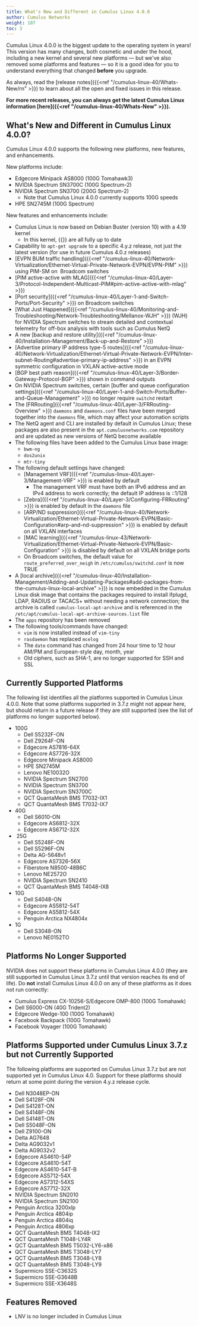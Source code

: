 ```yaml
---
title: What's New and Different in Cumulus Linux 4.0.0
author: Cumulus Networks
weight: 107
toc: 3
---
```

<!-- vale off -->
Cumulus Linux 4.0.0 is the biggest update to the operating system in years! This version has many changes, both cosmetic and under the hood, including a new kernel and several new platforms &mdash; but we've also removed some platforms and features &mdash; so it is a good idea for you to understand everything that changed **before** you upgrade.
<!-- vale on -->
As always, read the [release notes]({{<ref "/cumulus-linux-40/Whats-New/rn" >}}) to learn about all the open and fixed issues in this release.

**For more recent releases, you can always get the latest Cumulus Linux information [here]({{<ref "/cumulus-linux-40/Whats-New" >}}).**
<!-- vale off -->
## What's New and Different in Cumulus Linux 4.0.0?
<!-- vale on -->
Cumulus Linux 4.0.0 supports the following new platforms, new features, and enhancements.

New platforms include:

- Edgecore Minipack AS8000 (100G Tomahawk3)
- NVIDIA Spectrum SN3700C (100G Spectrum-2)
- NVIDIA Spectrum SN3700 (200G Spectrum-2)
  - Note that Cumulus Linux 4.0.0 currently supports 100G speeds
- HPE SN2745M (100G Spectrum)

New features and enhancements include:
<!-- vale off -->
- Cumulus Linux is now based on Debian Buster (version 10) with a 4.19 kernel
  - In this kernel, {{<link url="Spectre-and-Meltdown-Vulnerability-Fixes" text="Meltdown/Spectre fixes">}} are all fully up to date
- Capability to `apt-get upgrade` to a specific 4.y.z release, not just the latest version (for use in future Cumulus 4.0.z releases)
- [EVPN BUM traffic handling]({{<ref "/cumulus-linux-40/Network-Virtualization/Ethernet-Virtual-Private-Network-EVPN/EVPN-PIM" >}}) using PIM-SM on  Broadcom switches
- [PIM active-active with MLAG]({{<ref "/cumulus-linux-40/Layer-3/Protocol-Independent-Multicast-PIM#pim-active-active-with-mlag" >}})
- [Port security]({{<ref "/cumulus-linux-40/Layer-1-and-Switch-Ports/Port-Security" >}}) on Broadcom switches
- [What Just Happened]({{<ref "/cumulus-linux-40/Monitoring-and-Troubleshooting/Network-Troubleshooting/Mellanox-WJH" >}}) (WJH) for NVIDIA Spectrum switches to stream detailed and contextual telemetry for off-box analysis with tools such as Cumulus NetQ
- A new [backup and restore utility]({{<ref "/cumulus-linux-40/Installation-Management/Back-up-and-Restore" >}})
- [Advertise primary IP address type-5 routes]({{<ref "/cumulus-linux-40/Network-Virtualization/Ethernet-Virtual-Private-Network-EVPN/Inter-subnet-Routing#advertise-primary-ip-address" >}}) in an EVPN symmetric configuration in VXLAN active-active mode
- [BGP best path reason]({{<ref "/cumulus-linux-40/Layer-3/Border-Gateway-Protocol-BGP" >}}) shown in command outputs
- On NVIDIA Spectrum switches, certain [buffer and queue configuration settings]({{<ref "/cumulus-linux-40/Layer-1-and-Switch-Ports/Buffer-and-Queue-Management" >}}) no longer require `switchd` restart
- The [FRRouting]({{<ref "/cumulus-linux-40/Layer-3/FRRouting-Overview" >}}) `daemons` and `daemons.conf` files have been merged together into the `daemons` file, which may affect your automation scripts
- The NetQ agent and CLI are installed by default in Cumulus Linux; these packages are also present in the `apt.cumulusnetworks.com` repository and are updated as new versions of NetQ become available
- The following files have been added to the Cumulus Linux base image:
  - `bwm-ng`
  - `dos2unix`
  - `mtr-tiny`
- The following default settings have changed:
  - [Management VRF]({{<ref "/cumulus-linux-40/Layer-3/Management-VRF" >}}) is enabled by default
    - The management VRF must have both an IPv6 address and an IPv4 address to work correctly; the default IP address is ::1/128
  - [Zebra]({{<ref "/cumulus-linux-40/Layer-3/Configuring-FRRouting" >}})
    is enabled by default in the `daemons` file
  - [ARP/ND suppression]({{<ref "/cumulus-linux-40/Network-Virtualization/Ethernet-Virtual-Private-Network-EVPN/Basic-Configuration#arp-and-nd-suppression" >}}) is enabled by default on all VXLAN interfaces
  - [MAC learning]({{<ref "/cumulus-linux-43/Network-Virtualization/Ethernet-Virtual-Private-Network-EVPN/Basic-Configuration" >}}) is disabled by default on all VXLAN bridge ports
  - On Broadcom switches, the default value for `route_preferred_over_neigh` in `/etc/cumulus/switchd.conf` is now TRUE
- A [local archive]({{<ref "/cumulus-linux-40/Installation-Management/Adding-and-Updating-Packages#add-packages-from-the-cumulus-linux-local-archive" >}}) is now embedded in the Cumulus Linux disk image that contains the packages required to install ifplugd, LDAP, RADIUS or TACACS+ without needing a network connection; the archive is called `cumulus-local-apt-archive` and is referenced in the `/etc/apt/cumulus-local-apt-archive-sources.list` file
- The `apps` repository has been removed
- The following tools/commands have changed:
  - `vim` is now installed instead of `vim-tiny`
  - `rasdaemon` has replaced `mcelog`
  - The `date` command has changed from 24 hour time to 12 hour AM/PM and European-style day, month, year
  - Old ciphers, such as SHA-1, are no longer supported for SSH and SSL
<!-- vale on -->
## Currently Supported Platforms

The following list identifies all the platforms supported in Cumulus Linux 4.0.0. Note that some platforms supported in 3.7.z might not appear here, but should return in a future release if they are still supported (see the list of platforms no longer supported below).

- 100G
    - Dell S5232F-ON
    - Dell Z9264F-ON
    - Edgecore AS7816-64X
    - Edgecore AS7726-32X
    - Edgecore Minipack AS8000
    - HPE SN2745M
    - Lenovo NE10032O
    - NVIDIA Spectrum SN2700
    - NVIDIA Spectrum SN3700
    - NVIDIA Spectrum SN3700C
    - QCT QuantaMesh BMS T7032-IX1
    - QCT QuantaMesh BMS T7032-IX7
- 40G  
    - Dell S6010-ON
    - Edgecore AS6812-32X
    - Edgecore AS6712-32X
-  25G
    - Dell S5248F-ON
    - Dell S5296F-ON
    - Delta AG-5648v1
    - Edgecore AS7326-56X
    - Fiberstore N8500-48B6C
    - Lenovo NE2572O
    - NVIDIA Spectrum SN2410
    - QCT QuantaMesh BMS T4048-IX8
- 10G
    - Dell S4048-ON
    - Edgecore AS5812-54T
    - Edgecore AS5812-54X
    - Penguin Arctica NX4804x
- 1G
    - Dell S3048-ON
    - Lenovo NE0152TO

## Platforms No Longer Supported

NVIDIA does not support these platforms in Cumulus Linux 4.0.0 (they are still supported in Cumulus Linux 3.7.z until that version reaches its end of life). Do **not** install Cumulus Linux 4.0.0 on any of these platforms as it does not run correctly:

- Cumulus Express CX-10256-S/Edgecore OMP-800 (100G Tomahawk)
- Dell S6000-ON (40G Trident2)
- Edgecore Wedge-100 (100G Tomahawk)
- Facebook Backpack (100G Tomahawk)
- Facebook Voyager (100G Tomahawk)
<!-- vale off -->
## Platforms Supported under Cumulus Linux 3.7.z but not Currently Supported

The following platforms are supported on Cumulus Linux 3.7.z but are not supported yet in Cumulus Linux 4.0. Support for these platforms should return at some point during the version 4.y.z release cycle.
<!-- vale on -->
- Dell N3048EP-ON
- Dell S4128F-ON
- Dell S4128T-ON
- Dell S4148F-ON
- Dell S4148T-ON
- Dell S5048F-ON
- Dell Z9100-ON
- Delta AG7648
- Delta AG9032v1
- Delta AG9032v2
- Edgecore AS4610-54P
- Edgecore AS4610-54T
- Edgecore AS4610-54T-B
- Edgecore AS5712-54X
- Edgecore AS7312-54XS
- Edgecore AS7712-32X
- NVIDIA Spectrum SN2010
- NVIDIA Spectrum SN2100
- Penguin Arctica 3200xlp
- Penguin Arctica 4804ip
- Penguin Arctica 4804iq
- Penguin Arctica 4806xp
- QCT QuantaMesh BMS T4048-IX2
- QCT QuantaMesh T1048-LY4R
- QCT QuantaMesh BMS T5032-LY6-x86
- QCT QuantaMesh BMS T3048-LY7
- QCT QuantaMesh BMS T3048-LY8
- QCT QuantaMesh BMS T3048-LY9
- Supermicro SSE-C3632S
- Supermicro SSE-G3648B
- Supermicro SSE-X3648S

## Features Removed

- LNV is no longer included in Cumulus Linux
